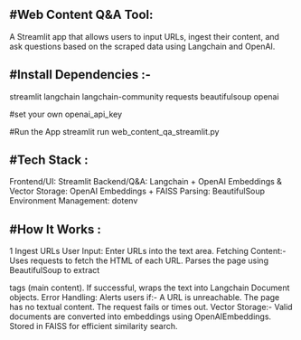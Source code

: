 #Web Content Q&A Tool:
-----------------------

A Streamlit app that allows users to input URLs, ingest their content, and ask questions based on the scraped data using Langchain and OpenAI.

#Install Dependencies :-
------------------------

streamlit
langchain
langchain-community
requests
beautifulsoup
openai

#set your own openai_api_key

#Run the App
streamlit run web_content_qa_streamlit.py

#Tech Stack :
--------------
Frontend/UI: Streamlit
Backend/Q&A: Langchain + OpenAI
Embeddings & Vector Storage: OpenAI Embeddings + FAISS
Parsing: BeautifulSoup
Environment Management: dotenv

 #How It Works :
 ---------------
1️ Ingest URLs
User Input: Enter URLs into the text area.
Fetching Content:-
     Uses requests to fetch the HTML of each URL.
     Parses the page using BeautifulSoup to extract <p> tags (main content).
     If successful, wraps the text into Langchain Document objects.
Error Handling:
Alerts users if:-
    A URL is unreachable.
    The page has no textual content.
    The request fails or times out.
Vector Storage:-
    Valid documents are converted into embeddings using OpenAIEmbeddings.
    Stored in FAISS for efficient similarity search.

    
